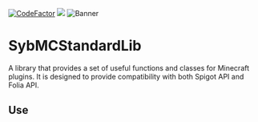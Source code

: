[![CodeFactor](https://www.codefactor.io/repository/github/sybsuper/sybmcstandardlib/badge)](https://www.codefactor.io/repository/github/sybsuper/sybmcstandardlib)
[![](https://jitpack.io/v/sybsuper/SybMCStandardLib.svg)](https://jitpack.io/#sybsuper/SybMCStandardLib)
![Banner](https://sybsuper.com/banner.png)

# SybMCStandardLib
A library that provides a set of useful functions and classes for Minecraft plugins. It is designed to provide compatibility with both Spigot API and Folia API.

## Use



